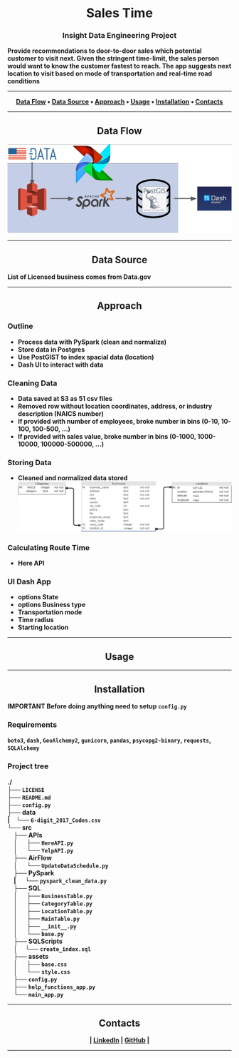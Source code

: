 <h1 align='center'> <strong>
Sales Time </br>
</string></h1>
<h3 align='center'> 
Insight Data Engineering Project </br>
</h3>
Provide recommendations to door-to-door sales which potential customer to visit next. Given the stringent time-limit, the sales person would want to know the customer fastest to reach. The app suggests next location to visit based on mode of transportation and real-time road conditions

____
<p align="center">
  <a href="#data-flow">Data Flow</a> •
  <a href="#data-source">Data Source</a> •
  <a href="#approach">Approach</a> •
  <a href="#usage">Usage</a> •
  <a href="#installation">Installation</a> •
  <a href="#contacts">Contacts</a>
</p>

____
<h2 align='center', id='data-flow'> 
Data Flow </br>
</h2>

![Data Flow][flow]
___
<h2 align='center', id='data-source'> 
Data Source </br>
</h2>
List of Licensed business comes from Data.gov

___
<h2 align='center', id='approach'> 
Approach </br>
</h2>

### Outline  
* Process data with PySpark (clean and normalize) 
* Store data in Postgres 
* Use PostGIST to index spacial data (location)
* Dash UI to interact with data
### Cleaning Data 
* Data saved at S3 as 51 csv files
* Removed row without location coordinates, address, or industry description (NAICS number)
* If provided with number of employees, broke number in bins (0-10, 10-100, 100-500, ...)
* If provided with sales value, broke number in bins (0-1000, 1000-10000, 100000-500000, ...)
### Storing Data  
* Cleaned and normalized data stored
![Database schema][schema]
### Calculating Route Time
* Here API
### UI Dash App
* options State 
* options Business type
* Transportation mode
* Time radius
* Starting location

___
<h2 align='center', id='usage'> 
Usage </br>
</h2>

___
<h2 align='center', id='installation'> 
Installation </br>
</h2>

**IMPORTANT** Before doing anything need to setup `config.py`
### Requirements
`boto3`, 
`dash`, 
`GeoAlchemy2`, 
`gunicorn`,
`pandas`, 
`psycopg2-binary`,
`requests`,
`SQLAlchemy`
### Project tree
./  
├── `LICENSE`  
├── `README.md`  
├── `config.py`  
├── data  
|&emsp;└── `6-digit_2017_Codes.csv`  
└── src  
 &emsp;├── APIs  
 &emsp;│ &emsp; ├── `HereAPI.py`  
 &emsp;│ &emsp; └── `YelpAPI.py`  
 &emsp;├── AirFlow  
 &emsp;│ &emsp; └── `UpdateDataSchedule.py`  
 &emsp;├── PySpark  
 &emsp;| &emsp; └── `pyspark_clean_data.py`  
 &emsp;├── SQL  
 &emsp;│ &emsp; ├── `BusinessTable.py`  
 &emsp;│ &emsp; ├── `CategoryTable.py`  
 &emsp;│ &emsp; ├── `LocationTable.py`  
 &emsp;│ &emsp; ├── `MainTable.py`  
 &emsp;│ &emsp; ├── `__init__.py`  
 &emsp;│ &emsp; └── `base.py`  
 &emsp;├── SQLScripts    
 &emsp;│ &emsp;└── `create_index.sql`   
 &emsp;├── assets  
 &emsp;│ &emsp; ├── `base.css`   
 &emsp;│ &emsp; └── `style.css`  
 &emsp;├── `config.py`  
 &emsp;├── `help_functions_app.py`  
 &emsp;└── `main_app.py`  
 ____
<h2 align='center', id='contacts'> 
Contacts </br>
</h2>

<p align="center">|
 <a href="https://www.linkedin.com/in/saveliybelkin/">LinkedIn</a> |
 <a href="https://github.com/SavOK">GitHub</a> |
</p>

___
[flow]: images/data_flow.png "Data Flow" 
[schema]:  ./images/schema.png "DB Schema"
